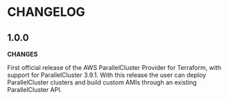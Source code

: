 # CHANGELOG

## 1.0.0

**CHANGES**

First official release of the AWS ParallelCluster Provider for Terraform, with support for ParallelCluster 3.9.1.
With this release the user can deploy ParallelCluster clusters and build custom AMIs through an existing ParallelCluster API.
